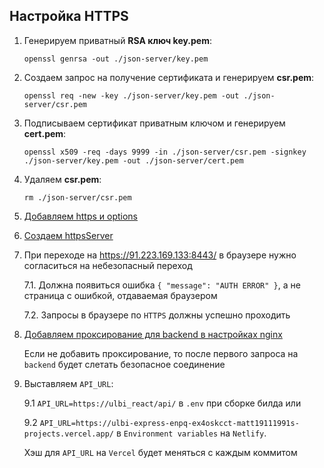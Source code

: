 ## Настройка HTTPS

1. Генерируем приватный **RSA ключ key.pem**: 

   `openssl genrsa -out ./json-server/key.pem`

2. Создаем запрос на получение сертификата и генерируем **csr.pem**:
 
   `openssl req -new -key ./json-server/key.pem -out ./json-server/csr.pem`

3. Подписываем сертификат приватным ключом и генерируем **cert.pem**: 

   `openssl x509 -req -days 9999 -in ./json-server/csr.pem -signkey ./json-server/key.pem -out ./json-server/cert.pem`

4. Удаляем **csr.pem**: 

   `rm ./json-server/csr.pem`

5. [Добавляем https и options](../json-server/index.js)

6. [Создаем httpsServer](../json-server/index.js)

7. При переходе на https://91.223.169.133:8443/ в браузере нужно согласиться на небезопасный 
   переход
   
   7.1. Должна появиться ошибка `{ "message": "AUTH ERROR" }`, а не страница с ошибкой,
        отдаваемая браузером
   
   7.2. Запросы в браузере по `HTTPS` должны успешно проходить

8. [Добавляем проксирование для backend в настройках nginx](../config/nginx/sites-enabled/default_with_ssl)

   Если не добавить проксирование, то после первого запроса на `backend` будет слетать
   безопасное соединение

9. Выставляем `API_URL`:

   9.1 `API_URL=https://ulbi_react/api/` в `.env` при сборке билда или

   9.2 `API_URL=https://ulbi-express-enpq-ex4oskcct-matt19111991s-projects.vercel.app/` в `Environment variables`
       на `Netlify`.
       
      Хэш для `API_URL` на `Vercel` будет меняться с каждым коммитом
